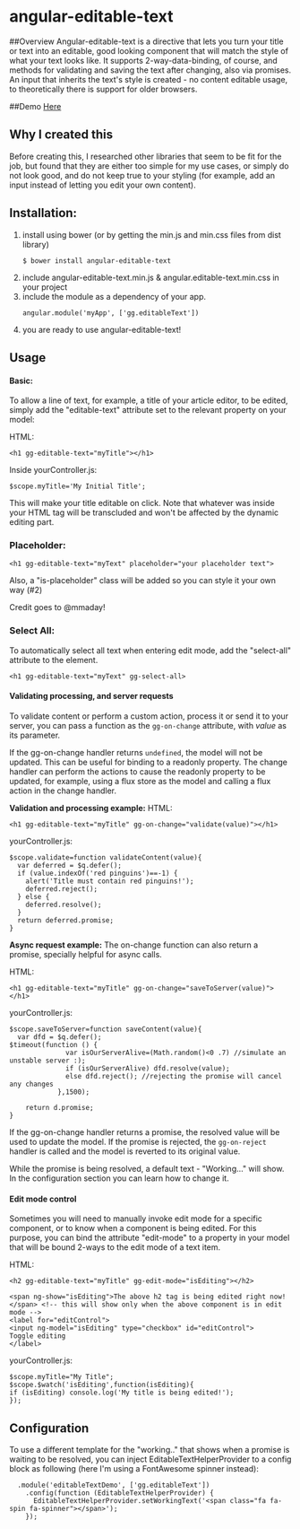 angular-editable-text
===================

##Overview
Angular-editable-text is a directive that lets you turn your title or text into an editable, good looking component that will match the style of what your text looks like.
It supports 2-way-data-binding, of course, and methods for validating and saving the text after changing, also via promises.
An input that inherits the text's style is created - no content editable usage, to theoretically there is support for older browsers.

##Demo
[Here](http://gabigrin.github.io/angular-editable-text/)

## Why I created this
Before creating this, I researched other libraries that seem to be fit for the job, but found that they are either too simple for my use cases, or simply do not look good, and do not keep true to your styling (for example, add an input instead of letting you edit your own content).


## Installation:
1. install using bower (or by getting the min.js and min.css files from dist library)
    ```
    $ bower install angular-editable-text
    ```
2. include angular-editable-text.min.js & angular.editable-text.min.css in your project
3. include the module as a dependency of your app.
    ```
    angular.module('myApp', ['gg.editableText'])
    ```
4. you are ready to use angular-editable-text!



## Usage


#### Basic:

To allow a line of text, for example, a title of your article editor, to be edited, simply add the "editable-text" attribute set to the relevant property on your model:

HTML:
```
<h1 gg-editable-text="myTitle"></h1>
```

Inside yourController.js:
```
$scope.myTitle='My Initial Title';
```

This will make your title editable on click. Note that whatever was inside your HTML tag will be transcluded and won't be affected by the dynamic editing part.

### Placeholder:
```
<h1 gg-editable-text="myText" placeholder="your placeholder text">
```


Also, a "is-placeholder" class will be added so you can style it your own way (#2)

Credit goes to @mmaday!

### Select All:

To automatically select all text when entering edit mode, add the "select-all" attribute to the element.

```
<h1 gg-editable-text="myText" gg-select-all>
```

#### Validating processing, and server requests
To validate content or perform a custom action, process it or send it to your server, you can pass a function as the
`gg-on-change` attribute, with *value* as its parameter.

If the gg-on-change handler returns `undefined`, the model will not be updated. This can be useful
for binding to a readonly property. The change handler can perform the actions to cause the readonly property to be
updated, for example, using a flux store as the model and calling a flux action in the change handler.

**Validation and processing example:**
HTML:
```
<h1 gg-editable-text="myTitle" gg-on-change="validate(value)"></h1>
```

yourController.js:
```
$scope.validate=function validateContent(value){
  var deferred = $q.defer();
  if (value.indexOf('red pinguins')==-1) {
    alert('Title must contain red pinguins!');
    deferred.reject();
  } else {
    deferred.resolve();
  }
  return deferred.promise;
}
```

**Async request example:**
The on-change function can also return a promise, specially helpful for async calls.

HTML:
```
<h1 gg-editable-text="myTitle" gg-on-change="saveToServer(value)"></h1>
```

yourController.js:
```
$scope.saveToServer=function saveContent(value){
  var dfd = $q.defer();
$timeout(function () {
              var isOurServerAlive=(Math.random()<0 .7) //simulate an unstable server :);
              if (isOurServerAlive) dfd.resolve(value);
              else dfd.reject(); //rejecting the promise will cancel any changes
            },1500);

	return d.promise;
}
```

If the gg-on-change handler returns a promise, the resolved value will be used to update the model. If the promise
is rejected, the `gg-on-reject` handler is called and the model is reverted to its original value.

While the promise is being resolved, a default text - "Working..." will show. In the configuration section you can
learn how to change it.


#### Edit mode control
Sometimes you will need to manually invoke edit mode for a specific component, or to know when a component is being edited. For this purpose, you can bind the attribute "edit-mode" to a property in your model that will be bound 2-ways to the edit mode of a text item.

HTML:
```
<h2 gg-editable-text="myTitle" gg-edit-mode="isEditing"></h2>

<span ng-show="isEditing">The above h2 tag is being edited right now!</span> <!-- this will show only when the above component is in edit mode -->
<label for="editControl">
<input ng-model="isEditing" type="checkbox" id="editControl">
Toggle editing
</label>
```

yourController.js:
```
$scope.myTitle="My Title";
$scope.$watch('isEditing',function(isEditing){
if (isEditing) console.log('My title is being edited!');
});
```






## Configuration

To use a different template for the "working.." that shows when a promise is waiting to be resolved, you can inject EditableTextHelperProvider to a config block as following (here I'm using a FontAwesome spinner instead):
```
  .module('editableTextDemo', ['gg.editableText'])
    .config(function (EditableTextHelperProvider) {
      EditableTextHelperProvider.setWorkingText('<span class="fa fa-spin fa-spinner"></span>');
    });
```
